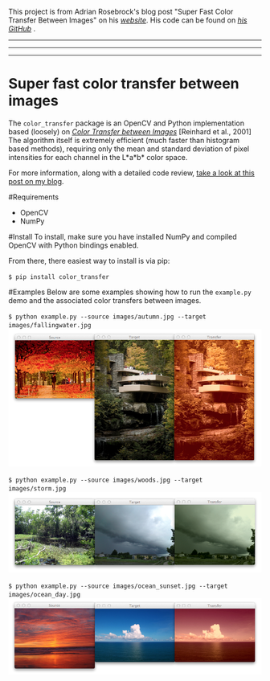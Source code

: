 This project is from Adrian Rosebrock's blog post "Super Fast Color Transfer Between Images" on his [*website*](https://www.pyimagesearch.com/2014/06/30/super-fast-color-transfer-images/). His code can be found on [*his
GitHub*](https://github.com/jrosebr1/color_transfer) .

*********************************************************************************************************
*********************************************************************************************************
*********************************************************************************************************

Super fast color transfer between images
==============

The <code>color_transfer</code> package is an OpenCV and Python implementation based (loosely) on [*Color Transfer between Images*](http://www.thegooch.org/Publications/PDFs/ColorTransfer.pdf) [Reinhard et al., 2001] The algorithm itself is extremely efficient (much faster than histogram based methods), requiring only the mean and standard deviation of pixel intensities for each channel in the L\*a\*b\* color space.

For more information, along with a detailed code review, [take a look at this post on my blog](http://www.pyimagesearch.com/2014/06/30/super-fast-color-transfer-images/).

#Requirements
- OpenCV
- NumPy

#Install
To install, make sure you have installed NumPy and compiled OpenCV with Python bindings enabled.

From there, there easiest way to install is via pip:

<code>$ pip install color_transfer</code>

#Examples
Below are some examples showing how to run the <code>example.py</code> demo and the associated color transfers between images.

<code>$ python example.py --source images/autumn.jpg --target images/fallingwater.jpg</code>
![Autumn and Fallingwater screenshot](docs/images/autumn_fallingwater.png?raw=true)

<code>$ python example.py --source images/woods.jpg --target images/storm.jpg</code>
![Woods and Storm screenshot](docs/images/woods_storm.png?raw=true)

<code>$ python example.py --source images/ocean_sunset.jpg --target images/ocean_day.jpg</code>
![Sunset and Ocean screenshot](docs/images/sunset_ocean.png?raw=true)
